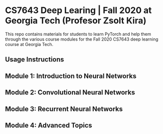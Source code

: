 # CS7643 Deep Learing | Fall 2020 at Georgia Tech (Profesor Zsolt Kira)

This repo contains materials for students to learn PyTorch and help them through the various course modules for the Fall 2020 CS7643 deep learning course at Georgia Tech.


## Usage Instructions 





## Module 1: Introduction to Neural Networks





## Module 2: Convolutional Neural Networks


## Module 3: Recurrent Neural Networks


## Module 4: Advanced Topics

